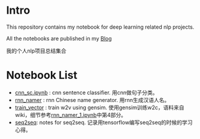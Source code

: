 # Intro
This repository contains my notebook for deep learning related nlp projects. 

All the notebooks are published in my [Blog](https://applenob.github.io/)

我的个人nlp项目总结集合

# Notebook List
- [cnn_sc.ipynb](https://github.com/applenob/nlp_projects/blob/master/cnn_sc.ipynb) : cnn sentence classifier. 用cnn做句子分类。
- [rnn_namer](https://github.com/applenob/nlp_projects/blob/master/rnn_namer/) : rnn Chinese name generator. 用rnn生成汉语人名。
- [train_vector](https://github.com/applenob/nlp_projects/blob/master/train_vector/) : train w2v using gensim. 使用gensim训练w2c，语料来自wiki，细节参考[rnn_namer_1.ipynb](https://github.com/applenob/nlp_projects/blob/master/rnn_namer/rnn_namer_1.ipynb)中第4部分。
- [seq2seq](https://github.com/applenob/nlp_projects/blob/master/seq2seq.ipynb): notes for seq2seq. 记录用tensorflow编写seq2seq的时候的学习心得。